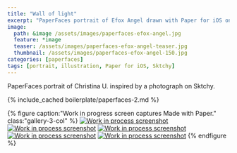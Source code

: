 ```yaml
---
title: "Wall of light"
excerpt: "PaperFaces portrait of Efox Angel drawn with Paper for iOS on an iPad."
image: 
  path: &image /assets/images/paperfaces-efox-angel.jpg 
  feature: *image
  teaser: /assets/images/paperfaces-efox-angel-teaser.jpg
  thumbnail: /assets/images/paperfaces-efox-angel-150.jpg
categories: [paperfaces]
tags: [portrait, illustration, Paper for iOS, Sktchy]
---
```


PaperFaces portrait of Christina U. inspired by a photograph on Sktchy.

{% include_cached boilerplate/paperfaces-2.md %}

{% figure caption:"Work in progress screen captures Made with Paper." class:"gallery-3-col" %}
[![Work in process screenshot](/assets/images/paperfaces-efox-angel-process-1-600.jpg)](/assets/images/paperfaces-efox-angel-process-1-lg.jpg) [![Work in process screenshot](/assets/images/paperfaces-efox-angel-process-2-600.jpg)](/assets/images/paperfaces-efox-angel-process-2-lg.jpg) [![Work in process screenshot](/assets/images/paperfaces-efox-angel-process-3-600.jpg)](/assets/images/paperfaces-efox-angel-process-3-lg.jpg) [![Work in process screenshot](/assets/images/paperfaces-efox-angel-process-4-600.jpg)](/assets/images/paperfaces-efox-angel-process-4-lg.jpg) [![Work in process screenshot](/assets/images/paperfaces-efox-angel-process-5-600.jpg)](/assets/images/paperfaces-efox-angel-process-5-lg.jpg)
{% endfigure %}
